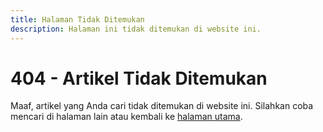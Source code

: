 ```yaml
---
title: Halaman Tidak Ditemukan
description: Halaman ini tidak ditemukan di website ini.
---
```


# 404 - Artikel Tidak Ditemukan

Maaf, artikel yang Anda cari tidak ditemukan di website ini. Silahkan coba mencari di halaman lain atau kembali ke [halaman utama](/).
